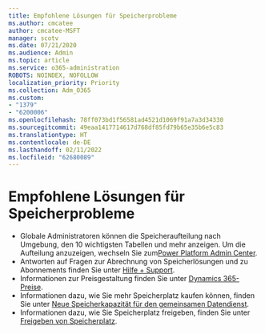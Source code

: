 ```yaml
---
title: Empfohlene Lösungen für Speicherprobleme
ms.author: cmcatee
author: cmcatee-MSFT
manager: scotv
ms.date: 07/21/2020
ms.audience: Admin
ms.topic: article
ms.service: o365-administration
ROBOTS: NOINDEX, NOFOLLOW
localization_priority: Priority
ms.collection: Adm_O365
ms.custom:
- "1379"
- "6200006"
ms.openlocfilehash: 78ff073bd1f56581ad4521d1069f91a7a3d34330
ms.sourcegitcommit: 49eaa1417714617d768df85fd79b65e35b6e5c83
ms.translationtype: HT
ms.contentlocale: de-DE
ms.lasthandoff: 02/11/2022
ms.locfileid: "62680089"
---
```

# <a name="recommended-solutions-for-storage-issues"></a>Empfohlene Lösungen für Speicherprobleme

- Globale Administratoren können die Speicheraufteilung nach Umgebung, den 10 wichtigsten Tabellen und mehr anzeigen. Um die Aufteilung anzuzeigen, wechseln Sie zum[Power Platform Admin Center](https://admin.powerplatform.microsoft.com/analytics/d365ce). 
- Antworten auf Fragen zur Abrechnung von Speicherlösungen und zu Abonnements finden Sie unter [Hilfe + Support](https://docs.microsoft.com/dynamics365/customer-engagement/admin/contact-information-microsoft-dynamics-365-online-billing-support).
- Informationen zur Preisgestaltung finden Sie unter [Dynamics 365-Preise](https://dynamics.microsoft.com/pricing/).
- Informationen dazu, wie Sie mehr Speicherplatz kaufen können, finden Sie unter [Neue Speicherkapazität für den gemeinsamen Datendienst](https://go.microsoft.com/fwlink/p/?linkid=2010782).
- Informationen dazu, wie Sie Speicherplatz freigeben, finden Sie unter [Freigeben von Speicherplatz](https://go.microsoft.com/fwlink/p/?linkid=2011105).